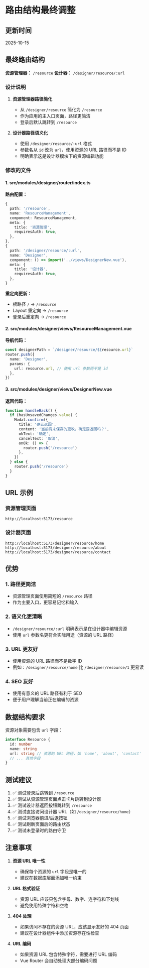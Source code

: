 # 路由结构最终调整

## 更新时间

2025-10-15

## 最终路由结构

**资源管理器：** `/resource`
**设计器：** `/designer/resource/:url`

### 设计说明

1. **资源管理器路径简化**

   - 从 `/designer/resource` 简化为 `/resource`
   - 作为应用的主入口页面，路径更简洁
   - 登录后默认跳转到 `/resource`

2. **设计器路径语义化**
   - 使用 `/designer/resource/:url` 格式
   - 参数名从 `id` 改为 `url`，使用资源的 URL 路径而不是 ID
   - 明确表示这是设计器模块下的资源编辑功能

### 修改的文件

#### 1. src/modules/designer/router/index.ts

**路由配置：**

```typescript
{
  path: '/resource',
  name: 'ResourceManagement',
  component: ResourceManagement,
  meta: {
    title: '资源管理',
    requiresAuth: true,
  },
},
{
  path: '/designer/resource/:url',
  name: 'Designer',
  component: () => import('../views/DesignerNew.vue'),
  meta: {
    title: '设计器',
    requiresAuth: true,
  },
}
```

**重定向更新：**

- 根路径 `/` → `/resource`
- Layout 重定向 → `/resource`
- 登录后重定向 → `/resource`

#### 2. src/modules/designer/views/ResourceManagement.vue

**导航代码：**

```typescript
const designerPath = `/designer/resource/${resource.url}`
router.push({
  name: 'Designer',
  params: {
    url: resource.url, // 使用 url 参数而不是 id
  },
})
```

#### 3. src/modules/designer/views/DesignerNew.vue

**返回代码：**

```typescript
function handleBack() {
  if (hasUnsavedChanges.value) {
    Modal.confirm({
      title: '确认返回',
      content: '当前有未保存的更改，确定要返回吗？',
      okText: '确定',
      cancelText: '取消',
      onOk: () => {
        router.push('/resource')
      },
    })
  } else {
    router.push('/resource')
  }
}
```

## URL 示例

### 资源管理页面

```
http://localhost:5173/resource
```

### 设计器页面

```
http://localhost:5173/designer/resource/home
http://localhost:5173/designer/resource/about
http://localhost:5173/designer/resource/contact
```

## 优势

### 1. 路径更简洁

- 资源管理页面使用简短的 `/resource` 路径
- 作为主要入口，更容易记忆和输入

### 2. 语义化更清晰

- `/designer/resource/:url` 明确表示是在设计器中编辑资源
- 使用 `url` 参数名更符合实际用途（资源的 URL 路径）

### 3. URL 更友好

- 使用资源的 URL 路径而不是数字 ID
- 例如：`/designer/resource/home` 比 `/designer/resource/1` 更易读

### 4. SEO 友好

- 使用有意义的 URL 路径有利于 SEO
- 便于用户理解当前正在编辑的资源

## 数据结构要求

资源对象需要包含 `url` 字段：

```typescript
interface Resource {
  id: number
  name: string
  url: string // 资源的 URL 路径，如 'home', 'about', 'contact'
  // ... 其他字段
}
```

## 测试建议

1. ✅ 测试登录后跳转到 `/resource`
2. ✅ 测试从资源管理页面点击卡片跳转到设计器
3. ✅ 测试设计器返回按钮跳转到 `/resource`
4. ✅ 测试直接访问设计器 URL（如 `/designer/resource/home`）
5. ✅ 测试浏览器前进/后退按钮
6. ✅ 测试刷新页面后的路由状态
7. ✅ 测试未登录时的路由守卫

## 注意事项

1. **资源 URL 唯一性**

   - 确保每个资源的 `url` 字段是唯一的
   - 建议在数据库层面添加唯一约束

2. **URL 格式验证**

   - 资源 URL 应该只包含字母、数字、连字符和下划线
   - 避免使用特殊字符和空格

3. **404 处理**

   - 如果访问不存在的资源 URL，应该显示友好的 404 页面
   - 建议在设计器组件中添加资源存在性检查

4. **URL 编码**
   - 如果资源 URL 包含特殊字符，需要进行 URL 编码
   - Vue Router 会自动处理大部分编码问题
